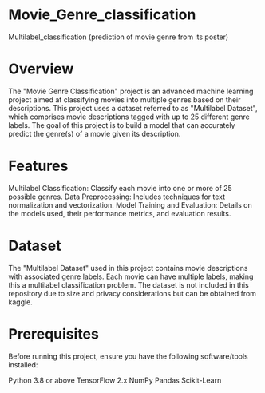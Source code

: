 # Movie_Genre_classification
Multilabel_classification (prediction of movie genre from its poster)

# Overview
The "Movie Genre Classification" project is an advanced machine learning project aimed at classifying movies into multiple genres based on their descriptions. This project uses a dataset referred to as "Multilabel Dataset", which comprises movie descriptions tagged with up to 25 different genre labels. The goal of this project is to build a model that can accurately predict the genre(s) of a movie given its description.

# Features
Multilabel Classification: Classify each movie into one or more of 25 possible genres.
Data Preprocessing: Includes techniques for text normalization and vectorization.
Model Training and Evaluation: Details on the models used, their performance metrics, and evaluation results.

# Dataset
The "Multilabel Dataset" used in this project contains movie descriptions with associated genre labels. Each movie can have multiple labels, making this a multilabel classification problem. The dataset is not included in this repository due to size and privacy considerations but can be obtained from kaggle.

# Prerequisites
Before running this project, ensure you have the following software/tools installed:

Python 3.8 or above
TensorFlow 2.x
NumPy
Pandas
Scikit-Learn
